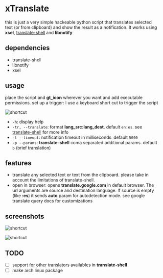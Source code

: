 # xTranslate

this is just a very simple hackeable python script that translates selected text (or from clipboard) and show the result as a notification. It works using **xsel**, [translate-shell](https://github.com/soimort/translate-shell) and **libnotify**

## dependencies
* translate-shell
* libnotify
* xsel

## usage
place the script and **gt_icon** wherever you want and add executable permissions.
set up a trigger: I use a keyboard short cut to trigger the script

![shortcut](../blob/master/imgs/shortcut.png?raw=true)

* `-h`: display help
* `-tr, --translate`: format **lang_src:lang_dest**. default `en:es`. see [translate-shell](https://github.com/soimort/translate-shell) for more info
* `-t --timeout`: notification timeout in milliseconds. default `5000`
* `-p --params`: **translate-shell** coma separated additional params. default `b` (brief translation)

## features

* translate any selected text or text from the clipboard. please take in account the limitations of translate-shell. 
* open in browser: opens **translate.google.com** in default browser. The url arguments are source and destination language. If source is empty (like **:es**) it sends **auto** param for autodetection mode. see google translate query docs for customizations

## screenshots

![shortcut](../blob/master/imgs/demo1.png?raw=true)

![shortcut](../blob/master/imgs/demo2.png?raw=true)


## TODO
- [ ] support for other translators availables in **translate-shell**
- [ ] make arch linux package
